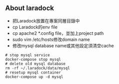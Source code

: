 ## About laradock

- 把Laradock放置在專案同層目錄中
- cp Laradock的env file
- cp apache2 *.config file，並加上project path
- sudo vim /etc/hosts修改domain name
- 修改mysql database name或其他設定須清空cache
```
# stop mysql service
docker-compose stop mysql
# delete old mysql database
rm -rf ~/.laradock/data/mysql
# resetup mysql container
docker-compose up -d mysql
```
